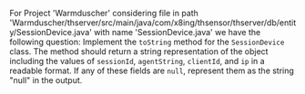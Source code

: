 For Project 'Warmduscher' considering file in path 'Warmduscher/thserver/src/main/java/com/x8ing/thsensor/thserver/db/entity/SessionDevice.java' with name 'SessionDevice.java' we have the following question: 
Implement the `toString` method for the `SessionDevice` class. The method should return a string representation of the object including the values of `sessionId`, `agentString`, `clientId`, and `ip` in a readable format. If any of these fields are `null`, represent them as the string "null" in the output.